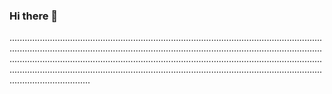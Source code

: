 ### Hi there 👋

................................................................................................................................................................................................................................................................................................................................................................................................................................................................................................................................................